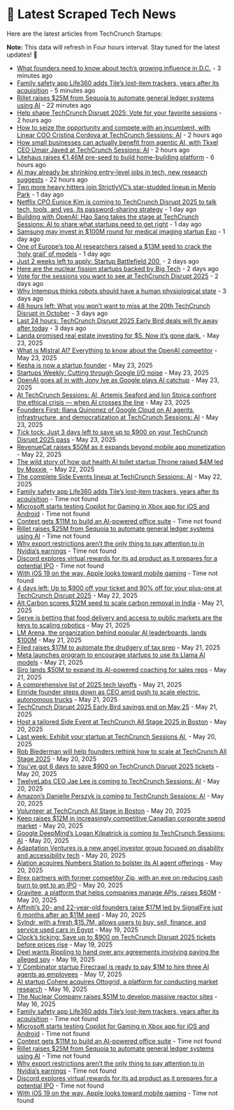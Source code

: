 
# 📰 Latest Scraped Tech News

Here are the latest articles from TechCrunch Startups:

**Note:** This data will refresh in Four hours interval. Stay tuned for the latest updates! 🔄
- [What founders need to know about tech’s growing influence in D.C.](https://techcrunch.com/podcast/what-founders-need-to-know-about-techs-growing-influence-in-d-c/) - 3 minutes ago
- [Family safety app Life360 adds Tile’s lost-item trackers, years after its acquisition](https://techcrunch.com/2025/05/28/family-safety-app-life360-adds-tiles-lost-item-trackers-years-after-its-acquisition/) - 5 minutes ago
- [Rillet raises $25M from Sequoia to automate general ledger systems using AI](https://techcrunch.com/2025/05/28/rillet-raises-25m-from-sequoia-to-automate-general-ledger-systems-using-ai/) - 22 minutes ago
- [Help shape TechCrunch Disrupt 2025: Vote for your favorite sessions](https://techcrunch.com/2025/05/28/help-shape-techcrunch-disrupt-2025-vote-for-your-favorite-sessions/) - 2 hours ago
- [How to seize the opportunity and compete with an incumbent, with Linear COO Cristina Cordova at TechCrunch Sessions: AI](https://techcrunch.com/2025/05/28/how-to-seize-the-opportunity-and-compete-with-an-incumbent-with-linear-coo-cristina-cordova-at-techcrunch-sessions-ai/) - 2 hours ago
- [How small businesses can actually benefit from agentic AI, with Tkxel CEO Umair Javed at TechCrunch Sessions: AI](https://techcrunch.com/2025/05/28/how-small-businesses-can-actually-benefit-from-agentic-ai-with-tkxel-ceo-umair-javed-at-techcrunch-sessions-ai/) - 2 hours ago
- [Litehaus raises €1.46M pre-seed to build home-building platform](https://techcrunch.com/2025/05/28/litehaus-raises-e1-7-million-pre-seed-to-build-home-building-marketplace/) - 6 hours ago
- [AI may already be shrinking entry-level jobs in tech, new research suggests](https://techcrunch.com/2025/05/27/ai-may-already-be-shrinking-entry-level-jobs-in-tech-new-research-suggests/) - 22 hours ago
- [Two more heavy hitters join StrictlyVC’s star-studded lineup in Menlo Park](https://techcrunch.com/2025/05/27/two-more-heavy-hitters-join-strictlyvcs-star-studded-lineup-in-menlo-park/) - 1 day ago
- [Netflix CPO Eunice Kim is coming to TechCrunch Disrupt 2025 to talk tech, tools, and yes, its password-sharing strategy](https://techcrunch.com/2025/05/27/netflix-cpo-eunice-kim-is-coming-to-techcrunch-disrupt-2025-to-talk-tech-tools-and-yes-its-password-sharing-strategy/) - 1 day ago
- [Building with OpenAI: Hao Sang takes the stage at TechCrunch Sessions: AI to share what startups need to get right](https://techcrunch.com/2025/05/27/building-with-openai-hao-sang-takes-the-stage-at-techcrunch-sessions-ai-to-share-what-startups-need-to-get-right/) - 1 day ago
- [Samsung may invest in $100M round for medical imaging startup Exo](https://techcrunch.com/2025/05/27/samsung-may-invest-in-100m-round-for-medical-imaging-startup-exo/) - 1 day ago
- [One of Europe’s top AI researchers raised a $13M seed to crack the ‘holy grail’ of models](https://techcrunch.com/2025/05/26/one-of-europes-top-ai-researchers-raised-a-13m-seed-to-crack-the-holy-grail-of-models/) - 1 day ago
- [Just 2 weeks left to apply: Startup Battlefield 200 ](https://techcrunch.com/2025/05/26/just-2-weeks-left-to-apply-startup-battlefield-200/) - 2 days ago
- [Here are the nuclear fission startups backed by Big Tech](https://techcrunch.com/2025/05/26/here-are-the-nuclear-fission-startups-backed-by-big-tech/) - 2 days ago
- [Vote for the sessions you want to see at TechCrunch Disrupt 2025](https://techcrunch.com/2025/05/26/vote-for-the-sessions-you-want-to-see-at-techcrunch-disrupt-2025/) - 2 days ago
- [Why Intempus thinks robots should have a human physiological state](https://techcrunch.com/2025/05/25/why-intempus-thinks-robots-should-have-a-human-physiological-state/) - 3 days ago
- [48 hours left: What you won’t want to miss at the 20th TechCrunch Disrupt in October](https://techcrunch.com/2025/05/25/48-hours-left-what-you-wont-want-to-miss-at-the-20th-techcrunch-disrupt-in-october/) - 3 days ago
- [Last 24 hours: TechCrunch Disrupt 2025 Early Bird deals will fly away after today](https://techcrunch.com/2025/05/25/last-24-hours-techcrunch-disrupt-2025-early-bird-deals-will-fly-away-after-today/) - 3 days ago
- [Landa promised real estate investing for $5. Now it’s gone dark.](https://techcrunch.com/2025/05/23/landa-promised-real-estate-investing-for-5-now-its-gone-dark/) - May 23, 2025
- [What is Mistral AI? Everything to know about the OpenAI competitor](https://techcrunch.com/2025/05/23/what-is-mistral-ai-everything-to-know-about-the-openai-competitor/) - May 23, 2025
- [Kesha is now a startup founder](https://techcrunch.com/2025/05/23/kesha-is-now-a-startup-founder/) - May 23, 2025
- [Startups Weekly: Cutting through Google I/O noise](https://techcrunch.com/2025/05/23/startups-weekly-cutting-through-google-i-o-noise/) - May 23, 2025
- [OpenAI goes all in with Jony Ive as Google plays AI catchup](https://techcrunch.com/podcast/openai-goes-all-in-with-jony-ive-as-google-plays-ai-catchup/) - May 23, 2025
- [At TechCrunch Sessions: AI, Artemis Seaford and Ion Stoica confront the ethical crisis — when AI crosses the line](https://techcrunch.com/2025/05/23/when-ai-crosses-the-line-artemis-seaford-and-ion-stoica-confront-the-ethical-crisis-at-techcrunch-sessions-ai/) - May 23, 2025
- [Founders First: Iliana Quinonez of Google Cloud on AI agents, infrastructure, and democratization at TechCrunch Sessions: AI](https://techcrunch.com/2025/05/23/founders-first-iliana-quinonez-of-google-cloud-on-ai-agents-infrastructure-and-democratization-at-techcrunch-sessions-ai/) - May 23, 2025
- [Tick tock: Just 3 days left to save up to $900 on your TechCrunch Disrupt 2025 pass](https://techcrunch.com/2025/05/23/tick-tock-just-3-days-left-to-save-up-to-900-on-your-techcrunch-disrupt-2025-pass/) - May 23, 2025
- [RevenueCat raises $50M as it expands beyond mobile app monetization](https://techcrunch.com/2025/05/22/revenuecat-raises-50m-as-it-expands-beyond-mobile-app-monetization/) - May 22, 2025
- [The wild story of how gut health AI toilet startup Throne raised $4M led by Moxxie ](https://techcrunch.com/2025/05/22/the-wild-story-of-how-gut-health-ai-toilet-startup-throne-raised-4m-led-by-moxxie/) - May 22, 2025
- [The complete Side Events lineup at TechCrunch Sessions: AI](https://techcrunch.com/2025/05/22/the-complete-side-events-lineup-at-techcrunch-sessions-ai/) - May 22, 2025
- [Family safety app Life360 adds Tile’s lost-item trackers, years after its acquisition](https://techcrunch.com/2025/05/28/family-safety-app-life360-adds-tiles-lost-item-trackers-years-after-its-acquisition/) - Time not found
- [Microsoft starts testing Copilot for Gaming in Xbox app for iOS and Android](https://techcrunch.com/2025/05/28/microsoft-starts-testing-copilot-for-gaming-in-xbox-app-for-ios-and-android/) - Time not found
- [Context gets $11M to build an AI-powered office suite](https://techcrunch.com/2025/05/28/context-gets-11m-to-build-an-ai-powered-office-suite/) - Time not found
- [Rillet raises $25M from Sequoia to automate general ledger systems using AI](https://techcrunch.com/2025/05/28/rillet-raises-25m-from-sequoia-to-automate-general-ledger-systems-using-ai/) - Time not found
- [Why export restrictions aren’t the only thing to pay attention to in Nvidia’s earnings](https://techcrunch.com/2025/05/28/why-export-restrictions-arent-the-only-thing-to-pay-attention-to-in-nvidias-earnings/) - Time not found
- [Discord explores virtual rewards for its ad product as it prepares for a potential IPO](https://techcrunch.com/2025/05/28/discord-explores-virtual-rewards-for-its-ad-product-as-it-prepares-for-a-potential-ipo/) - Time not found
- [With iOS 19 on the way, Apple looks toward mobile gaming](https://techcrunch.com/2025/05/28/with-ios-19-on-the-way-apple-looks-toward-mobile-gaming/) - Time not found
- [4 days left: Up to $900 off your ticket and 90% off for your plus-one at TechCrunch Disrupt 2025](https://techcrunch.com/2025/05/22/4-days-left-up-to-900-off-your-ticket-and-90-off-for-your-1-at-techcrunch-disrupt-2025/) - May 22, 2025
- [Alt Carbon scores $12M seed to scale carbon removal in India](https://techcrunch.com/2025/05/21/alt-carbon-scores-12m-seed-to-scale-carbon-removal-in-india/) - May 21, 2025
- [Serve is betting that food delivery and access to public markets are the keys to scaling robotics](https://techcrunch.com/podcast/serve-is-betting-that-food-delivery-and-access-to-public-markets-are-the-keys-to-scaling-robotics/) - May 21, 2025
- [LM Arena, the organization behind popular AI leaderboards, lands $100M](https://techcrunch.com/2025/05/21/lm-arena-the-organization-behind-popular-ai-leaderboards-lands-100m/) - May 21, 2025
- [Filed raises $17M to automate the drudgery of tax prep](https://techcrunch.com/2025/05/21/filed-raises-17m-to-automate-the-drudgery-of-tax-prep/) - May 21, 2025
- [Meta launches program to encourage startups to use its Llama AI models](https://techcrunch.com/2025/05/21/meta-launches-program-to-encourage-startups-to-use-its-llama-ai-models/) - May 21, 2025
- [Siro lands $50M to expand its AI-powered coaching for sales reps](https://techcrunch.com/2025/05/21/siro-lands-50m-from-signalfire-to-expand-its-ai-powered-coaching-solution-for-on-ground-sales-reps/) - May 21, 2025
- [A comprehensive list of 2025 tech layoffs](https://techcrunch.com/2025/05/21/tech-layoffs-2025-list/) - May 21, 2025
- [Einride founder steps down as CEO amid push to scale electric, autonomous trucks](https://techcrunch.com/2025/05/21/einride-founder-steps-down-as-ceo-amid-push-to-scale-electric-autonomous-trucks/) - May 21, 2025
- [TechCrunch Disrupt 2025 Early Bird savings end on May 25](https://techcrunch.com/2025/05/21/techcrunch-disrupt-2025-early-bird-savings-end-on-may-25/) - May 21, 2025
- [Host a tailored Side Event at TechCrunch All Stage 2025 in Boston](https://techcrunch.com/2025/05/20/host-a-tailored-side-event-at-all-stage-2025-in-boston/) - May 20, 2025
- [Last week: Exhibit your startup at TechCrunch Sessions AI ](https://techcrunch.com/2025/05/20/exhibit-your-startup-at-techcrunch-sessions-ai-while-you-still-can/) - May 20, 2025
- [Rob Biederman will help founders rethink how to scale at TechCrunch All Stage 2025](https://techcrunch.com/2025/05/20/at-techcrunch-all-stage-2025-rob-biederman-will-help-founders-rethink-how-to-scale/) - May 20, 2025
- [You’ve got 6 days to save $900 on TechCrunch Disrupt 2025 tickets](https://techcrunch.com/2025/05/20/youve-got-6-days-to-save-900-on-techcrunch-disrupt-2025-tickets/) - May 20, 2025
- [TwelveLabs CEO Jae Lee is coming to TechCrunch Sessions: AI](https://techcrunch.com/2025/05/20/twelve-labs-ceo-jae-lee-is-coming-to-techcrunch-sessions-ai/) - May 20, 2025
- [Amazon’s Danielle Perszyk is coming to TechCrunch Sessions: AI](https://techcrunch.com/2025/05/20/amazons-danielle-perszyk-is-coming-to-techcrunch-sessions-ai/) - May 20, 2025
- [Volunteer at TechCrunch All Stage in Boston](https://techcrunch.com/2025/05/20/volunteer-at-techcrunch-all-stage-in-boston/) - May 20, 2025
- [Keep raises $12M in increasingly competitive Canadian corporate spend market](https://techcrunch.com/2025/05/20/keep-raises-12m-in-increasingly-competitive-canadian-corporate-spend-market/) - May 20, 2025
- [Google DeepMind’s Logan Kilpatrick is coming to TechCrunch Sessions: AI](https://techcrunch.com/2025/05/20/google-deepminds-logan-kilpatrick-is-coming-to-techcrunch-sessions-ai/) - May 20, 2025
- [Adaptation Ventures is a new angel investor group focused on disability and accessibility tech](https://techcrunch.com/2025/05/20/adaptation-ventures-is-a-new-angel-investor-group-focused-on-disability-and-accessibility-tech/) - May 20, 2025
- [Alation acquires Numbers Station to bolster its AI agent offerings](https://techcrunch.com/2025/05/20/alation-acquires-numbers-station-to-bolster-its-ai-agent-offerings/) - May 20, 2025
- [Brex partners with former competitor Zip, with an eye on reducing cash burn to get to an IPO](https://techcrunch.com/2025/05/20/brex-partners-with-former-competitor-zip-with-an-eye-on-reducing-cash-burn-to-get-to-an-ipo/) - May 20, 2025
- [Gravitee, a platform that helps companies manage APIs, raises $60M](https://techcrunch.com/2025/05/20/gravitee-a-platform-that-helps-companies-manage-apis-raises-60m/) - May 20, 2025
- [Affiniti’s 20- and 22-year-old founders raise $17M led by SignalFire just 6 months after an $11M seed](https://techcrunch.com/2025/05/20/affinitis-20-and-22-year-old-founders-raise-17m-led-by-signalfire-just-6-months-after-an-11m-seed/) - May 20, 2025
- [Sylndr, with a fresh $15.7M, allows users to buy, sell, finance, and service used cars in Egypt](https://techcrunch.com/2025/05/19/sylndr-with-fresh-15-7m-allows-users-to-buy-sell-finance-and-service-used-cars-in-egypt/) - May 19, 2025
- [Clock’s ticking: Save up to $900 on TechCrunch Disrupt 2025 tickets before prices rise](https://techcrunch.com/2025/05/19/clocks-ticking-save-up-to-900-on-techcrunch-disrupt-2025-tickets-before-prices-rise/) - May 19, 2025
- [Deel wants Rippling to hand over any agreements involving paying the alleged spy](https://techcrunch.com/2025/05/19/deel-wants-rippling-to-hand-over-any-agreements-involving-paying-deels-alleged-spy/) - May 19, 2025
- [Y Combinator startup Firecrawl is ready to pay $1M to hire three AI agents as employees](https://techcrunch.com/2025/05/17/y-combinator-startup-firecrawl-is-ready-to-pay-1m-to-hire-three-ai-agents-as-employees/) - May 17, 2025
- [AI startup Cohere acquires Ottogrid, a platform for conducting market research](https://techcrunch.com/2025/05/16/ai-startup-cohere-acquires-ottogrid-a-platform-for-conducting-market-research/) - May 16, 2025
- [The Nuclear Company raises $51M to develop massive reactor sites](https://techcrunch.com/2025/05/16/the-nuclear-company-raises-51m-to-develop-massive-reactor-sites/) - May 16, 2025
- [Family safety app Life360 adds Tile’s lost-item trackers, years after its acquisition](https://techcrunch.com/2025/05/28/family-safety-app-life360-adds-tiles-lost-item-trackers-years-after-its-acquisition/) - Time not found
- [Microsoft starts testing Copilot for Gaming in Xbox app for iOS and Android](https://techcrunch.com/2025/05/28/microsoft-starts-testing-copilot-for-gaming-in-xbox-app-for-ios-and-android/) - Time not found
- [Context gets $11M to build an AI-powered office suite](https://techcrunch.com/2025/05/28/context-gets-11m-to-build-an-ai-powered-office-suite/) - Time not found
- [Rillet raises $25M from Sequoia to automate general ledger systems using AI](https://techcrunch.com/2025/05/28/rillet-raises-25m-from-sequoia-to-automate-general-ledger-systems-using-ai/) - Time not found
- [Why export restrictions aren’t the only thing to pay attention to in Nvidia’s earnings](https://techcrunch.com/2025/05/28/why-export-restrictions-arent-the-only-thing-to-pay-attention-to-in-nvidias-earnings/) - Time not found
- [Discord explores virtual rewards for its ad product as it prepares for a potential IPO](https://techcrunch.com/2025/05/28/discord-explores-virtual-rewards-for-its-ad-product-as-it-prepares-for-a-potential-ipo/) - Time not found
- [With iOS 19 on the way, Apple looks toward mobile gaming](https://techcrunch.com/2025/05/28/with-ios-19-on-the-way-apple-looks-toward-mobile-gaming/) - Time not found